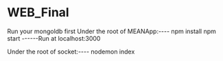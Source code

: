 # WEB_Final
Run your mongoldb first
Under the root of MEANApp:----
npm install
npm start
------Run at localhost:3000

Under the root of socket:----
	nodemon index
